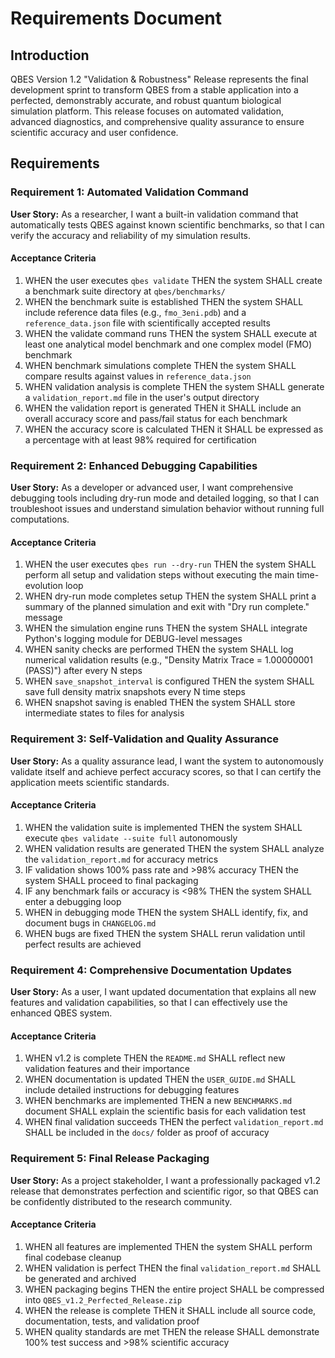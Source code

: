 # Requirements Document

## Introduction

QBES Version 1.2 "Validation & Robustness" Release represents the final development sprint to transform QBES from a stable application into a perfected, demonstrably accurate, and robust quantum biological simulation platform. This release focuses on automated validation, advanced diagnostics, and comprehensive quality assurance to ensure scientific accuracy and user confidence.

## Requirements

### Requirement 1: Automated Validation Command

**User Story:** As a researcher, I want a built-in validation command that automatically tests QBES against known scientific benchmarks, so that I can verify the accuracy and reliability of my simulation results.

#### Acceptance Criteria

1. WHEN the user executes `qbes validate` THEN the system SHALL create a benchmark suite directory at `qbes/benchmarks/`
2. WHEN the benchmark suite is established THEN the system SHALL include reference data files (e.g., `fmo_3eni.pdb`) and a `reference_data.json` file with scientifically accepted results
3. WHEN the validate command runs THEN the system SHALL execute at least one analytical model benchmark and one complex model (FMO) benchmark
4. WHEN benchmark simulations complete THEN the system SHALL compare results against values in `reference_data.json`
5. WHEN validation analysis is complete THEN the system SHALL generate a `validation_report.md` file in the user's output directory
6. WHEN the validation report is generated THEN it SHALL include an overall accuracy score and pass/fail status for each benchmark
7. WHEN the accuracy score is calculated THEN it SHALL be expressed as a percentage with at least 98% required for certification

### Requirement 2: Enhanced Debugging Capabilities

**User Story:** As a developer or advanced user, I want comprehensive debugging tools including dry-run mode and detailed logging, so that I can troubleshoot issues and understand simulation behavior without running full computations.

#### Acceptance Criteria

1. WHEN the user executes `qbes run --dry-run` THEN the system SHALL perform all setup and validation steps without executing the main time-evolution loop
2. WHEN dry-run mode completes setup THEN the system SHALL print a summary of the planned simulation and exit with "Dry run complete." message
3. WHEN the simulation engine runs THEN the system SHALL integrate Python's logging module for DEBUG-level messages
4. WHEN sanity checks are performed THEN the system SHALL log numerical validation results (e.g., "Density Matrix Trace = 1.00000001 (PASS)") after every N steps
5. WHEN `save_snapshot_interval` is configured THEN the system SHALL save full density matrix snapshots every N time steps
6. WHEN snapshot saving is enabled THEN the system SHALL store intermediate states to files for analysis

### Requirement 3: Self-Validation and Quality Assurance

**User Story:** As a quality assurance lead, I want the system to autonomously validate itself and achieve perfect accuracy scores, so that I can certify the application meets scientific standards.

#### Acceptance Criteria

1. WHEN the validation suite is implemented THEN the system SHALL execute `qbes validate --suite full` autonomously
2. WHEN validation results are generated THEN the system SHALL analyze the `validation_report.md` for accuracy metrics
3. IF validation shows 100% pass rate and >98% accuracy THEN the system SHALL proceed to final packaging
4. IF any benchmark fails or accuracy is <98% THEN the system SHALL enter a debugging loop
5. WHEN in debugging mode THEN the system SHALL identify, fix, and document bugs in `CHANGELOG.md`
6. WHEN bugs are fixed THEN the system SHALL rerun validation until perfect results are achieved

### Requirement 4: Comprehensive Documentation Updates

**User Story:** As a user, I want updated documentation that explains all new features and validation capabilities, so that I can effectively use the enhanced QBES system.

#### Acceptance Criteria

1. WHEN v1.2 is complete THEN the `README.md` SHALL reflect new validation features and their importance
2. WHEN documentation is updated THEN the `USER_GUIDE.md` SHALL include detailed instructions for debugging features
3. WHEN benchmarks are implemented THEN a new `BENCHMARKS.md` document SHALL explain the scientific basis for each validation test
4. WHEN final validation succeeds THEN the perfect `validation_report.md` SHALL be included in the `docs/` folder as proof of accuracy

### Requirement 5: Final Release Packaging

**User Story:** As a project stakeholder, I want a professionally packaged v1.2 release that demonstrates perfection and scientific rigor, so that QBES can be confidently distributed to the research community.

#### Acceptance Criteria

1. WHEN all features are implemented THEN the system SHALL perform final codebase cleanup
2. WHEN validation is perfect THEN the final `validation_report.md` SHALL be generated and archived
3. WHEN packaging begins THEN the entire project SHALL be compressed into `QBES_v1.2_Perfected_Release.zip`
4. WHEN the release is complete THEN it SHALL include all source code, documentation, tests, and validation proof
5. WHEN quality standards are met THEN the release SHALL demonstrate 100% test success and >98% scientific accuracy